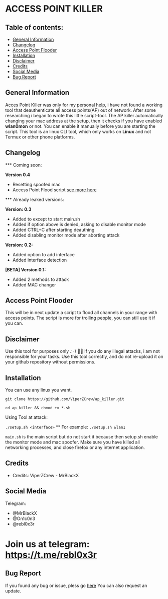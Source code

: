 # ACCESS POINT KILLER


## Table of contents:
* [General Information](#general-info)
* [Changelog](#changelog)
* [Access Point Flooder](#access-point-flooder)
* [Installation](#installation)
* [Disclaimer](#disclaimer)
* [Credits](#credits)
* [Social Media](#social-media)
* [Bug Report](#bug-report)

## General Information

  Acces Point Killer was only for my personal help, i have not found a working tool that deauthenticate all access points(AP)
  out of network. After some researching i began to wrote this little script-tool. 
  The AP killer automatically changing your mac address at the setup, then it checks if you have enabled **wlan0mon** or not.
  You can enable it manually before you are starting the script. This tool is an linux CLI tool, which only works on **Linux**
  and not Termux or other phone platforms.

## Changelog

 *** Coming soon:

  **Version 0.4**
 * Resetting spoofed mac
 * Access Point Flood script [see more here](#access-point-flooder)
 
 
  *** Already leaked versions:
  
  **Version: 0.3**
  * Added to except to start main.sh
  * Added if option above is denied, asking to disable monitor mode
  * Added CTRL+C after starting deauthing 
  * Added disabling monitor mode after aborting attack
  
  **Version: 0.2:**
  * Added option to add interface
  * Added interface detection

  **[BETA] Version 0.1:**
  * Added 2 methods to attack
  * Added MAC changer

## Access Point Flooder
  This will be in next update a script to flood all channels in your range with access points.
  The script is more for trolling people, you can still use it if you can.
  

## Disclaimer
  Use this tool for purposes only .:-) 🕵️‍♂️
  If you do any illegal attacks, i am not responsible for your tasks.
  Use this tool correctly, and do not re-upload it on your github repository without permissions.

## Installation

  You can use any linux you want.
  
  ```git clone https://github.com/ViperZCrew/ap_killer.git```
  
  ```cd ap_killer && chmod +x *.sh```
  
  Using Tool at attack:
  

```./setup.sh <interface>```
** For example: 
```./setup.sh wlan1```

```main.sh``` is the main script but do not start it because then setup.sh enable the monitor mode and mac spoofer.
  Make sure you have killed all networking processes, and close firefox or any internet application.

## Credits

* Credits: ViperZCrew - MrBlackX

## Social Media
Telegram:
* @MrBlackX
* @On1c0n3
* @rebl0x3r

# Join us at telegram: https://t.me/rebl0x3r  

## Bug Report
  If you found any bug or issue, pless go [here](https://github.com/ViperZCrew/ap_killer/issues)
  You can also request an update.
